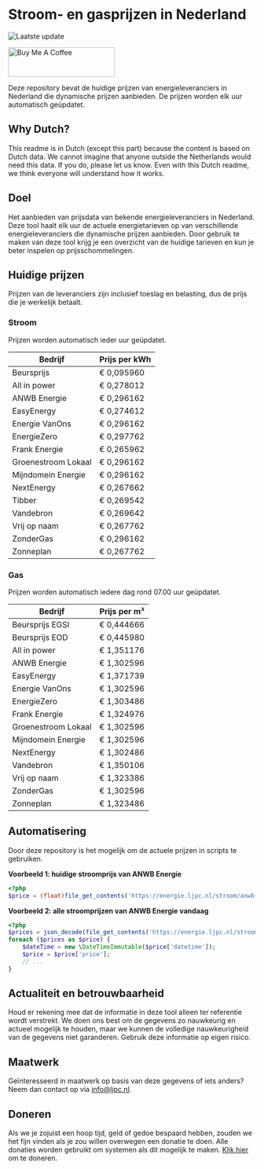 # Stroom- en gasprijzen in Nederland

![Laatste update](https://img.shields.io/badge/laatste%20update-2024--11--16%2022%3A00%20CET-brightgreen)

<a href="https://www.buymeacoffee.com/Lars-" target="_blank"><img src="https://cdn.buymeacoffee.com/buttons/v2/default-orange.png" alt="Buy Me A Coffee" height="60" style="height: 60px !important;width: 217px !important;" ></a>

Deze repository bevat de huidige prijzen van energieleveranciers in Nederland die dynamische prijzen aanbieden. De prijzen worden elk uur automatisch geüpdatet.

## Why Dutch?

This readme is in Dutch (except this part) because the content is based on Dutch data. We cannot imagine that anyone outside the Netherlands would need this data. If you do, please let us know. Even with this Dutch readme, we think
everyone will understand how it works.

## Doel

Het aanbieden van prijsdata van bekende energieleveranciers in Nederland. Deze tool haalt elk uur de actuele energietarieven op van verschillende energieleveranciers die dynamische prijzen aanbieden. Door gebruik te maken van deze tool
krijg je een overzicht van de huidige tarieven en kun je beter inspelen op prijsschommelingen.

## Huidige prijzen

Prijzen van de leveranciers zijn inclusief toeslag en belasting, dus de prijs die je werkelijk betaalt.

### Stroom

Prijzen worden automatisch ieder uur geüpdatet.

 Bedrijf | Prijs per kWh 
---------|---------------
Beursprijs | € 0,095960
All in power | € 0,278012
ANWB Energie | € 0,296162
EasyEnergy | € 0,274612
Energie VanOns | € 0,296162
EnergieZero | € 0,297762
Frank Energie | € 0,265962
Groenestroom Lokaal | € 0,296162
Mijndomein Energie | € 0,296162
NextEnergy | € 0,267662
Tibber | € 0,269542
Vandebron | € 0,269642
Vrij op naam | € 0,267762
ZonderGas | € 0,296162
Zonneplan | € 0,267762


### Gas

Prijzen worden automatisch iedere dag rond 07.00 uur geüpdatet.

 Bedrijf | Prijs per m³ 
---------|--------------
Beursprijs EGSI | € 0,444666
Beursprijs EOD | € 0,445980
All in power | € 1,351176
ANWB Energie | € 1,302596
EasyEnergy | € 1,371739
Energie VanOns | € 1,302596
EnergieZero | € 1,303486
Frank Energie | € 1,324976
Groenestroom Lokaal | € 1,302596
Mijndomein Energie | € 1,302596
NextEnergy | € 1,302486
Vandebron | € 1,350106
Vrij op naam | € 1,323386
ZonderGas | € 1,302596
Zonneplan | € 1,323486


## Automatisering

Door deze repository is het mogelijk om de actuele prijzen in scripts te gebruiken.

**Voorbeeld 1: huidige stroomprijs van ANWB Energie**

```php
<?php
$price = (float)file_get_contents('https://energie.ljpc.nl/stroom/anwb-energie-nu.txt');

```

**Voorbeeld 2: alle stroomprijzen van ANWB Energie vandaag**

```php
<?php
$prices = json_decode(file_get_contents('https://energie.ljpc.nl/stroom/all-in-power-vandaag.json'),true);
foreach ($prices as $price) {
    $dateTime = new \DateTimeImmutable($price['datetime']);
    $price = $price['price'];
    // ...
}
```

## Actualiteit en betrouwbaarheid

Houd er rekening mee dat de informatie in deze tool alleen ter referentie wordt verstrekt. We doen ons best om de gegevens zo nauwkeurig en actueel mogelijk te houden, maar we kunnen de volledige nauwkeurigheid van de gegevens niet
garanderen. Gebruik deze informatie op eigen risico.

## Maatwerk

Geïnteresseerd in maatwerk op basis van deze gegevens of iets anders? Neem dan contact op
via [info@ljpc.nl](mailto:info@ljpc.nl?subject=Energie%20prijzen).

## Doneren

Als we je zojuist een hoop tijd, geld of gedoe bespaard hebben, zouden we het fijn vinden als je zou willen overwegen een
donatie te doen. Alle donaties worden gebruikt om systemen als dit mogelijk te
maken. [Klik hier](https://www.buymeacoffee.com/Lars-) om te doneren.
